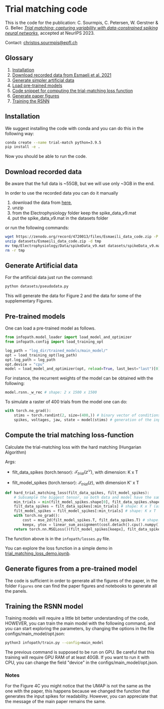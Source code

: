 # Trial matching code

This is the code for the publication:
C. Sourmpis, C. Petersen, W. Gerstner & G. Bellec
[*Trial matching: capturing variability with data-constrained spiking neural networks*](https://neurips.cc/virtual/2023/poster/71974), accepted at NeurIPS 2023.

Contact:
[christos.sourmpis@epfl.ch](mailto:christos.sourmpis@epfl.ch)


## Glossary
1) [Installation](#Installation)
2) [Download recorded data from Esmaeli et al. 2021](#download-recorded-data)
3) [Generate simpler artificial data](#generate-artificial-data)
4) [Load pre-trained models](#pre-trained-models)
5) [Code snippet for computing the trial-matching loss function](#compute-the-trial-matching-loss-function)
6) [Generate paper figures](#generate-figures-from-a-pre-trained-model)
7) [Training the RSNN](#training-the-rsnn-model)

## Installation
We suggest installing the code with conda and you can do this in the following way:

```bash
conda create --name trial-match python=3.9.5
pip install -e .
```
Now you should be able to run the code.

## Download recorded data
Be aware that the full data is ~55GB, but we will use only ~3GB in the end.

In order to use the recorded data you can do it manually 
1. download the data from [here](https://zenodo.org/record/4720013), 
2. unzip 
3. from the Electrophysiology folder keep the spike_data_v9.mat 
4. put the spike_data_v9.mat in the datasets folder 

or run the following commands:

```bash
wget https://zenodo.org/record/4720013/files/Esmaeili_data_code.zip -P datasets
unzip datasets/Esmaeili_data_code.zip -d tmp
mv tmp/Electrophysiology/Data/spikeData_v9.mat datasets/spikeData_v9.mat
rm -r tmp
```

## Generate Artificial data
For the artificial data just run the command:
```bash
python datasets/pseudodata.py
```
This will generate the data for Figure 2 and the data for some of the supplementary Figures.

## Pre-trained models 

One can load a pre-trained model as follows.

```python
from infopath.model_loader import load_model_and_optimizer
from infopath.config import load_training_opt

log_path = "log_dir/trained_models/main_model/"
opt = load_training_opt(log_path)
opt.log_path = log_path
opt.device = "cpu"
model = load_model_and_optimizer(opt, reload=True, last_best="last")[0]
```

For instance, the recurrent weights of the model can be obtained with the following:
```python
model.rsnn._w_rec # shape: 2 x 1500 x 1500
```

To simulate a raster of 400 trials from the model one can do:
```python
with torch.no_grad():
    stims = torch.randint(2, size=(400,)) # binary vector of conditions (absence or presence of whisker stimulation)
    spikes, voltages, jaw, state = model(stims) # generation of the input spikes and simulation of the RSNN
```

## Compute the trial matching loss-function

Calculate the trial-matching loss with the hard matching (Hungarian Algorithm)

Args:


* filt_data_spikes (torch.tensor): $\mathcal{T}_{trial}(z^\mathcal{D})$, with dimension: K x T

* filt_model_spikes (torch.tensor): $\mathcal{T}_{trial}(z)$, with dimension K'  x T

```python
def hard_trial_matching_loss(filt_data_spikes, filt_model_spikes):
    # Subsample the biggest tensor, so both data and model have the same #trials
    min_trials = min(filt_model_spikes.shape[0], filt_data_spikes.shape[0])
    filt_data_spikes = filt_data_spikes[:min_trials] # shape: K x T (assuming K = min(K,K'))
    filt_model_spikes = filt_model_spikes[:min_trials] # shape: K x T
    with torch.no_grad():
        cost = mse_2d(filt_model_spikes.T, filt_data_spikes.T) # shape: K x K 
        keepx, ytox = linear_sum_assignment(cost.detach().cpu().numpy()) # keepx and ytox are trial indices
    return torch.nn.MSELoss()(filt_model_spikes[keepx], filt_data_spikes[ytox])
```

The function above is in the `infopath/losses.py` file.

You can explore the loss function in a simple demo in [trial_matching_loss_demo.ipynb](trial_matching_loss_demo.ipynb).


## Generate figures from a pre-trained model

The code is sufficient in order to generate all the figures of the paper, in the folder `Figures` one can find the paper figures and notebooks to generate all the panels.

## Training the RSNN model

Training models will require a little bit better understanding of the code, HOWEVER, you can train the main model with the following command, and you can start exploring the parameters, by changing the options in the file configs/main_model/opt.json:

```bash
python3 infopath/train.py --config=main_model
```
The previous command is supposed to be run on GPU. Be careful that this training will require GPU RAM of at least 40GB. If you want to run it with CPU, you can change the field "device" in the configs/main_model/opt.json.

### Notes
For the Figure 4C you might notice that the UMAP is not the same as the one with the paper, this happens because we changed the function that generates the input spikes for readability. However, you can appreciate that the message of the main paper remains the same.
